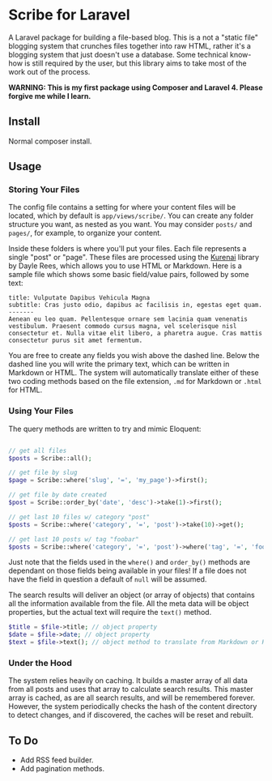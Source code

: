 # Scribe for Laravel

A Laravel package for building a file-based blog. This is a not a "static file" blogging system that crunches files together into raw HTML, rather it's a blogging system that just doesn't use a database. Some technical know-how is still required by the user, but this library aims to take most of the work out of the process.

**WARNING: This is my first package using Composer and Laravel 4. Please forgive me while I learn.**

## Install

Normal composer install.

## Usage

### Storing Your Files

The config file contains a setting for where your content files will be located, which by default is ``app/views/scribe/``.  You can create any folder structure you want, as nested as you want.  You may consider ``posts/`` and ``pages/``, for example, to organize your content.

Inside these folders is where you'll put your files.  Each file represents a single "post" or "page".  These files are processed using the [Kurenai](https://github.com/daylerees/kurenai) library by Dayle Rees, which allows you to use HTML or Markdown. Here is a sample file which shows some basic field/value pairs, followed by some text:

```
title: Vulputate Dapibus Vehicula Magna
subtitle: Cras justo odio, dapibus ac facilisis in, egestas eget quam.
-------
Aenean eu leo quam. Pellentesque ornare sem lacinia quam venenatis vestibulum. Praesent commodo cursus magna, vel scelerisque nisl consectetur et. Nulla vitae elit libero, a pharetra augue. Cras mattis consectetur purus sit amet fermentum.
```

You are free to create any fields you wish above the dashed line.  Below the dashed line you will write the primary text, which can be written in Markdown or HTML.  The system will automatically translate either of these two coding methods based on the file extension, ``.md`` for Markdown or ``.html`` for HTML.

### Using Your Files

The query methods are written to try and mimic Eloquent:

```php

// get all files
$posts = Scribe::all();

// get file by slug
$page = Scribe::where('slug', '=', 'my_page')->first();

// get file by date created
$post = Scribe::order_by('date', 'desc')->take(1)->first();

// get last 10 files w/ category "post"
$posts = Scribe::where('category', '=', 'post')->take(10)->get();

// get last 10 posts w/ tag "foobar"
$posts = Scribe::where('category', '=', 'post')->where('tag', '=', 'foobar')->take(10)->get();

```

Just note that the fields used in the ``where()`` and ``order_by()`` methods are dependant on those fields being available in your files!  If a file does not have the field in question a default of ``null`` will be assumed.

The search results will deliver an object (or array of objects) that contains all the information available from the file.  All the meta data will be object properties, but the actual text will require the ``text()`` method.

```php
$title = $file->title; // object property
$date = $file->date; // object property
$text = $file->text(); // object method to translate from Markdown or HTML
```

### Under the Hood

The system relies heavily on caching.  It builds a master array of all data from all posts and uses that array to calculate search results.  This master array is cached, as are all search results, and will be remembered forever.  However, the system periodically checks the hash of the content directory to detect changes, and if discovered, the caches will be reset and rebuilt.

## To Do

- Add RSS feed builder.
- Add pagination methods.
